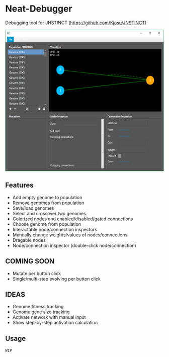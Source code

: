 # Neat-Debugger

Debugging tool for JNSTINCT (https://github.com/Kjosu/JNSTINCT)

<img src="./WIP.png" width="600" height="450">

## Features
- Add empty genome to population
- Remove genomes from population
- Save/load genomes
- Select and crossover two genomes
- Colorized nodes and enabled/disabled/gated connections
- Choose genome from population
- Interactable node/connection inspectors
- Manually change weights/values of nodes/connections
- Dragable nodes
- Node/connection inspector (double-click node/connection)

## COMING SOON
- Mutate per button click
- Single/multi-step evolving per button click

## IDEAS
- Genome fitness tracking
- Genome gene size tracking
- Activate network with manual input
- Show step-by-step activation calculation

## Usage
```java
WIP
```

